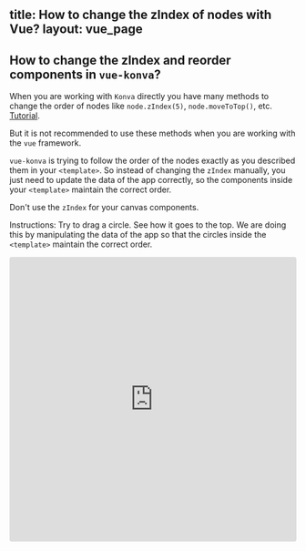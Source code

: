title: How to change the zIndex of nodes with Vue?
layout: vue_page
---

## How to change the zIndex and reorder components in `vue-konva`?

When you are working with `Konva` directly you have many methods to change the order of nodes like `node.zIndex(5)`, `node.moveToTop()`, etc. [Tutorial](/docs/groups_and_layers/Layering.html).

But it is not recommended to use these methods when you are working with the `vue` framework.

`vue-konva` is trying to follow the order of the nodes exactly as you described them in your `<template>`. So instead of changing the `zIndex` manually, you just need to update the data of the app correctly, so the components inside your `<template>` maintain the correct order.

Don't use the `zIndex` for your canvas components.

Instructions: Try to drag a circle. See how it goes to the top. We are doing this by manipulating the data of the app so that the circles inside the `<template>` maintain the correct order.


<iframe src="https://codesandbox.io/embed/github/konvajs/site/tree/master/vue-demos/zIndex?hidenavigation=1&view=split&fontsize=10&module=/src/App.vue" style="width:100%; height:500px; border:0; border-radius: 4px; overflow:hidden;" sandbox="allow-modals allow-forms allow-popups allow-scripts allow-same-origin"></iframe>